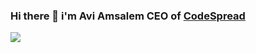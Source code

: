 ### Hi there 👋 i'm Avi Amsalem CEO of [CodeSpread](https://codespread.io)


<a href="https://github.com/anuraghazra/github-readme-stats">
  <img align="center" src="https://github-readme-stats.vercel.app/api?username=aviam&show_icons=true&count_private=true&theme=onedark" />
</a>
<br>


